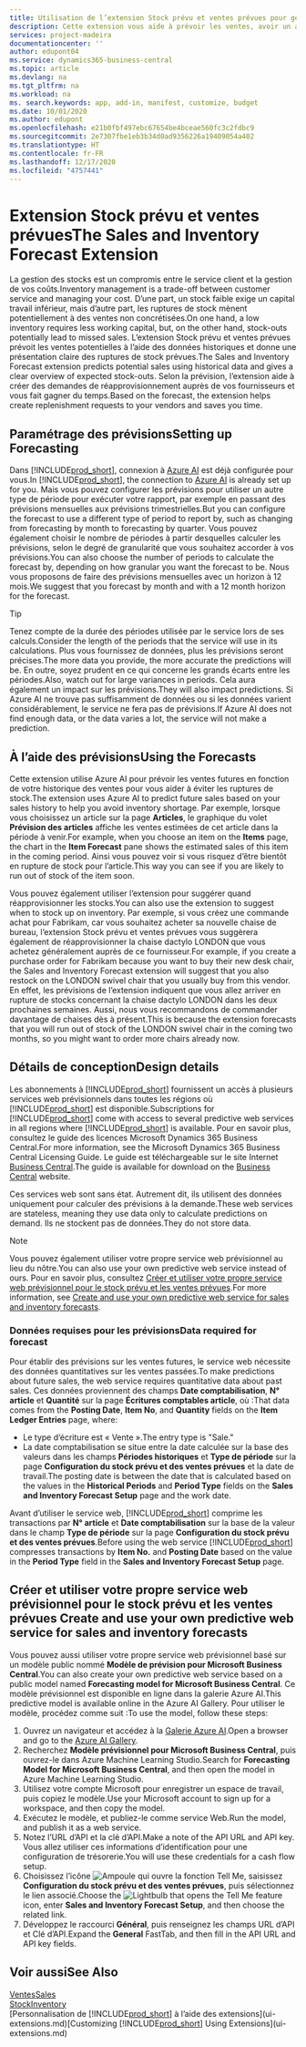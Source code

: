 ```yaml
---
title: Utilisation de l’extension Stock prévu et ventes prévues pour gérer le stock | Microsoft Docs
description: Cette extension vous aide à prévoir les ventes, avoir un aperçu clair des ruptures de stock prévues et même créer des demandes de réapprovisionnement aux fournisseurs.
services: project-madeira
documentationcenter: ''
author: edupont04
ms.service: dynamics365-business-central
ms.topic: article
ms.devlang: na
ms.tgt_pltfrm: na
ms.workload: na
ms. search.keywords: app, add-in, manifest, customize, budget
ms.date: 10/01/2020
ms.author: edupont
ms.openlocfilehash: e21b0fbf497ebc67654be4bceae560fc3c2fdbc9
ms.sourcegitcommit: 2e7307fbe1eb3b34d0ad9356226a19409054a402
ms.translationtype: HT
ms.contentlocale: fr-FR
ms.lasthandoff: 12/17/2020
ms.locfileid: "4757441"
---
```

# <a name="the-sales-and-inventory-forecast-extension"></a><span data-ttu-id="bc8ad-103">Extension Stock prévu et ventes prévues</span><span class="sxs-lookup"><span data-stu-id="bc8ad-103">The Sales and Inventory Forecast Extension</span></span>
<span data-ttu-id="bc8ad-104">La gestion des stocks est un compromis entre le service client et la gestion de vos coûts.</span><span class="sxs-lookup"><span data-stu-id="bc8ad-104">Inventory management is a trade-off between customer service and managing your cost.</span></span> <span data-ttu-id="bc8ad-105">D’une part, un stock faible exige un capital travail inférieur, mais d’autre part, les ruptures de stock mènent potentiellement à des ventes non concrétisées.</span><span class="sxs-lookup"><span data-stu-id="bc8ad-105">On one hand, a low inventory requires less working capital, but, on the other hand, stock-outs potentially lead to missed sales.</span></span> <span data-ttu-id="bc8ad-106">L’extension Stock prévu et ventes prévues prévoit les ventes potentielles à l’aide des données historiques et donne une présentation claire des ruptures de stock prévues.</span><span class="sxs-lookup"><span data-stu-id="bc8ad-106">The Sales and Inventory Forecast extension predicts potential sales using historical data and gives a clear overview of expected stock-outs.</span></span> <span data-ttu-id="bc8ad-107">Selon la prévision, l’extension aide à créer des demandes de réapprovisionnement auprès de vos fournisseurs et vous fait gagner du temps.</span><span class="sxs-lookup"><span data-stu-id="bc8ad-107">Based on the forecast, the extension helps create replenishment requests to your vendors and saves you time.</span></span>  

## <a name="setting-up-forecasting"></a><span data-ttu-id="bc8ad-108">Paramétrage des prévisions</span><span class="sxs-lookup"><span data-stu-id="bc8ad-108">Setting up Forecasting</span></span>
<span data-ttu-id="bc8ad-109">Dans [!INCLUDE[prod_short](includes/prod_short.md)], connexion à [Azure AI](https://azure.microsoft.com/overview/ai-platform/) est déjà configurée pour vous.</span><span class="sxs-lookup"><span data-stu-id="bc8ad-109">In [!INCLUDE[prod_short](includes/prod_short.md)], the connection to [Azure AI](https://azure.microsoft.com/overview/ai-platform/) is already set up for you.</span></span> <span data-ttu-id="bc8ad-110">Mais vous pouvez configurer les prévisions pour utiliser un autre type de période pour exécuter votre rapport, par exemple en passant des prévisions mensuelles aux prévisions trimestrielles.</span><span class="sxs-lookup"><span data-stu-id="bc8ad-110">But you can configure the forecast to use a different type of period to report by, such as changing from forecasting by month to forecasting by quarter.</span></span> <span data-ttu-id="bc8ad-111">Vous pouvez également choisir le nombre de périodes à partir desquelles calculer les prévisions, selon le degré de granularité que vous souhaitez accorder à vos prévisions.</span><span class="sxs-lookup"><span data-stu-id="bc8ad-111">You can also choose the number of periods to calculate the forecast by, depending on how granular you want the forecast to be.</span></span> <span data-ttu-id="bc8ad-112">Nous vous proposons de faire des prévisions mensuelles avec un horizon à 12 mois.</span><span class="sxs-lookup"><span data-stu-id="bc8ad-112">We suggest that you forecast by month and with a 12 month horizon for the forecast.</span></span> 

> [!TIP]  
>   <span data-ttu-id="bc8ad-113">Tenez compte de la durée des périodes utilisée par le service lors de ses calculs.</span><span class="sxs-lookup"><span data-stu-id="bc8ad-113">Consider the length of the periods that the service will use in its calculations.</span></span> <span data-ttu-id="bc8ad-114">Plus vous fournissez de données, plus les prévisions seront précises.</span><span class="sxs-lookup"><span data-stu-id="bc8ad-114">The more data you provide, the more accurate the predictions will be.</span></span> <span data-ttu-id="bc8ad-115">En outre, soyez prudent en ce qui concerne les grands écarts entre les périodes.</span><span class="sxs-lookup"><span data-stu-id="bc8ad-115">Also, watch out for large variances in periods.</span></span> <span data-ttu-id="bc8ad-116">Cela aura également un impact sur les prévisions.</span><span class="sxs-lookup"><span data-stu-id="bc8ad-116">They will also impact predictions.</span></span> <span data-ttu-id="bc8ad-117">Si Azure AI ne trouve pas suffisamment de données ou si les données varient considérablement, le service ne fera pas de prévisions.</span><span class="sxs-lookup"><span data-stu-id="bc8ad-117">If Azure AI does not find enough data, or the data varies a lot, the service will not make a prediction.</span></span>

## <a name="using-the-forecasts"></a><span data-ttu-id="bc8ad-118">À l’aide des prévisions</span><span class="sxs-lookup"><span data-stu-id="bc8ad-118">Using the Forecasts</span></span>
<span data-ttu-id="bc8ad-119">Cette extension utilise Azure AI pour prévoir les ventes futures en fonction de votre historique des ventes pour vous aider à éviter les ruptures de stock.</span><span class="sxs-lookup"><span data-stu-id="bc8ad-119">The extension uses Azure AI to predict future sales based on your sales history to help you avoid inventory shortage.</span></span> <span data-ttu-id="bc8ad-120">Par exemple, lorsque vous choisissez un article sur la page **Articles**, le graphique du volet **Prévision des articles** affiche les ventes estimées de cet article dans la période à venir.</span><span class="sxs-lookup"><span data-stu-id="bc8ad-120">For example, when you choose an item on the **Items** page, the chart in the **Item Forecast** pane shows the estimated sales of this item in the coming period.</span></span> <span data-ttu-id="bc8ad-121">Ainsi vous pouvez voir si vous risquez d’être bientôt en rupture de stock pour l’article.</span><span class="sxs-lookup"><span data-stu-id="bc8ad-121">This way you can see if you are likely to run out of stock of the item soon.</span></span>  

<span data-ttu-id="bc8ad-122">Vous pouvez également utiliser l’extension pour suggérer quand réapprovisionner les stocks.</span><span class="sxs-lookup"><span data-stu-id="bc8ad-122">You can also use the extension to suggest when to stock up on inventory.</span></span> <span data-ttu-id="bc8ad-123">Par exemple, si vous créez une commande achat pour Fabrikam, car vous souhaitez acheter sa nouvelle chaise de bureau, l’extension Stock prévu et ventes prévues vous suggèrera également de réapprovisionner la chaise dactylo LONDON que vous achetez généralement auprès de ce fournisseur.</span><span class="sxs-lookup"><span data-stu-id="bc8ad-123">For example, if you create a purchase order for Fabrikam because you want to buy their new desk chair, the Sales and Inventory Forecast extension will suggest that you also restock on the LONDON swivel chair that you usually buy from this vendor.</span></span> <span data-ttu-id="bc8ad-124">En effet, les prévisions de l’extension indiquent que vous allez arriver en rupture de stocks concernant la chaise dactylo LONDON dans les deux prochaines semaines. Aussi, nous vous recommandons de commander davantage de chaises dès à présent.</span><span class="sxs-lookup"><span data-stu-id="bc8ad-124">This is because the extension forecasts that you will run out of stock of the LONDON swivel chair in the coming two months, so you might want to order more chairs already now.</span></span>  

## <a name="design-details"></a><span data-ttu-id="bc8ad-125">Détails de conception</span><span class="sxs-lookup"><span data-stu-id="bc8ad-125">Design details</span></span>
<span data-ttu-id="bc8ad-126">Les abonnements à [!INCLUDE[prod_short](includes/prod_short.md)] fournissent un accès à plusieurs services web prévisionnels dans toutes les régions où [!INCLUDE[prod_short](includes/prod_short.md)] est disponible.</span><span class="sxs-lookup"><span data-stu-id="bc8ad-126">Subscriptions for [!INCLUDE[prod_short](includes/prod_short.md)] come with access to several predictive web services in all regions where [!INCLUDE[prod_short](includes/prod_short.md)] is available.</span></span> <span data-ttu-id="bc8ad-127">Pour en savoir plus, consultez le guide des licences Microsoft Dynamics 365 Business Central.</span><span class="sxs-lookup"><span data-stu-id="bc8ad-127">For more information, see the Microsoft Dynamics 365 Business Central Licensing Guide.</span></span> <span data-ttu-id="bc8ad-128">Le guide est téléchargeable sur le site Internet [Business Central](https://dynamics.microsoft.com/en-us/business-central/overview/).</span><span class="sxs-lookup"><span data-stu-id="bc8ad-128">The guide is available for download on the [Business Central](https://dynamics.microsoft.com/en-us/business-central/overview/) website.</span></span> 

<span data-ttu-id="bc8ad-129">Ces services web sont sans état. Autrement dit, ils utilisent des données uniquement pour calculer des prévisions à la demande.</span><span class="sxs-lookup"><span data-stu-id="bc8ad-129">These web services are stateless, meaning they use data only to calculate predictions on demand.</span></span> <span data-ttu-id="bc8ad-130">Ils ne stockent pas de données.</span><span class="sxs-lookup"><span data-stu-id="bc8ad-130">They do not store data.</span></span>

> [!NOTE]  
>   <span data-ttu-id="bc8ad-131">Vous pouvez également utiliser votre propre service web prévisionnel au lieu du nôtre.</span><span class="sxs-lookup"><span data-stu-id="bc8ad-131">You can also use your own predictive web service instead of ours.</span></span> <span data-ttu-id="bc8ad-132">Pour en savoir plus, consultez [Créer et utiliser votre propre service web prévisionnel pour le stock prévu et les ventes prévues](#AnchorText).</span><span class="sxs-lookup"><span data-stu-id="bc8ad-132">For more information, see [Create and use your own predictive web service for sales and inventory forecasts](#AnchorText).</span></span> 

### <a name="data-required-for-forecast"></a><span data-ttu-id="bc8ad-133">Données requises pour les prévisions</span><span class="sxs-lookup"><span data-stu-id="bc8ad-133">Data required for forecast</span></span>
<span data-ttu-id="bc8ad-134">Pour établir des prévisions sur les ventes futures, le service web nécessite des données quantitatives sur les ventes passées.</span><span class="sxs-lookup"><span data-stu-id="bc8ad-134">To make predictions about future sales, the web service requires quantitative data about past sales.</span></span> <span data-ttu-id="bc8ad-135">Ces données proviennent des champs **Date comptabilisation**, **N° article** et **Quantité** sur la page **Écritures comptables article**, où :</span><span class="sxs-lookup"><span data-stu-id="bc8ad-135">That data comes from the **Posting Date**, **Item No**, and **Quantity** fields on the **Item Ledger Entries** page, where:</span></span>
-    <span data-ttu-id="bc8ad-136">Le type d’écriture est « Vente ».</span><span class="sxs-lookup"><span data-stu-id="bc8ad-136">The entry type is "Sale."</span></span>
- <span data-ttu-id="bc8ad-137">La date comptabilisation se situe entre la date calculée sur la base des valeurs dans les champs **Périodes historiques** et **Type de période** sur la page **Configuration du stock prévu et des ventes prévues** et la date de travail.</span><span class="sxs-lookup"><span data-stu-id="bc8ad-137">The posting date is between the date that is calculated based on the values in the **Historical Periods** and **Period Type** fields on the **Sales and Inventory Forecast Setup** page and the work date.</span></span>

<span data-ttu-id="bc8ad-138">Avant d’utiliser le service web, [!INCLUDE[prod_short](includes/prod_short.md)] comprime les transactions par **N° article** et **Date comptabilisation** sur la base de la valeur dans le champ **Type de période** sur la page **Configuration du stock prévu et des ventes prévues**.</span><span class="sxs-lookup"><span data-stu-id="bc8ad-138">Before using the web service [!INCLUDE[prod_short](includes/prod_short.md)] compresses transactions by **Item No.** and **Posting Date** based on the value in the **Period Type** field in the **Sales and Inventory Forecast Setup** page.</span></span>

## <a name="create-and-use-your-own-predictive-web-service-for-sales-and-inventory-forecasts"></a><span data-ttu-id="bc8ad-139"><a name="AnchorText"> </a>Créer et utiliser votre propre service web prévisionnel pour le stock prévu et les ventes prévues</span><span class="sxs-lookup"><span data-stu-id="bc8ad-139"><a name="AnchorText"> </a>Create and use your own predictive web service for sales and inventory forecasts</span></span>
<span data-ttu-id="bc8ad-140">Vous pouvez aussi utiliser votre propre service web prévisionnel basé sur un modèle public nommé **Modèle de prévision pour Microsoft Business Central**.</span><span class="sxs-lookup"><span data-stu-id="bc8ad-140">You can also create your own predictive web service based on a public model named **Forecasting model for Microsoft Business Central**.</span></span> <span data-ttu-id="bc8ad-141">Ce modèle prévisionnel est disponible en ligne dans la galerie Azure AI.</span><span class="sxs-lookup"><span data-stu-id="bc8ad-141">This predictive model is available online in the Azure AI Gallery.</span></span> <span data-ttu-id="bc8ad-142">Pour utiliser le modèle, procédez comme suit :</span><span class="sxs-lookup"><span data-stu-id="bc8ad-142">To use the model, follow these steps:</span></span>  

1. <span data-ttu-id="bc8ad-143">Ouvrez un navigateur et accédez à la [Galerie Azure AI](https://go.microsoft.com/fwlink/?linkid=828352).</span><span class="sxs-lookup"><span data-stu-id="bc8ad-143">Open a browser and go to the [Azure AI Gallery](https://go.microsoft.com/fwlink/?linkid=828352).</span></span>  
2. <span data-ttu-id="bc8ad-144">Recherchez **Modèle prévisionnel pour Microsoft Business Central**, puis ouvrez-le dans Azure Machine Learning Studio.</span><span class="sxs-lookup"><span data-stu-id="bc8ad-144">Search for **Forecasting Model for Microsoft Business Central**, and then open the model in Azure Machine Learning Studio.</span></span>  
3. <span data-ttu-id="bc8ad-145">Utilisez votre compte Microsoft pour enregistrer un espace de travail, puis copiez le modèle.</span><span class="sxs-lookup"><span data-stu-id="bc8ad-145">Use your Microsoft account to sign up for a workspace, and then copy the model.</span></span>  
4. <span data-ttu-id="bc8ad-146">Exécutez le modèle, et publiez-le comme service Web.</span><span class="sxs-lookup"><span data-stu-id="bc8ad-146">Run the model, and publish it as a web service.</span></span>  
5. <span data-ttu-id="bc8ad-147">Notez l’URL d’API et la clé d’API.</span><span class="sxs-lookup"><span data-stu-id="bc8ad-147">Make a note of the API URL and API key.</span></span> <span data-ttu-id="bc8ad-148">Vous allez utiliser ces informations d’identification pour une configuration de trésorerie.</span><span class="sxs-lookup"><span data-stu-id="bc8ad-148">You will use these credentials for a cash flow setup.</span></span>  
6. <span data-ttu-id="bc8ad-149">Choisissez l’icône ![Ampoule qui ouvre la fonction Tell Me](media/ui-search/search_small.png "Dites-moi ce que vous voulez faire"), saisissez **Configuration du stock prévu et des ventes prévues**, puis sélectionnez le lien associé.</span><span class="sxs-lookup"><span data-stu-id="bc8ad-149">Choose the ![Lightbulb that opens the Tell Me feature](media/ui-search/search_small.png "Tell me what you want to do") icon, enter **Sales and Inventory Forecast Setup**, and then choose the related link.</span></span>  
7. <span data-ttu-id="bc8ad-150">Développez le raccourci **Général**, puis renseignez les champs URL d’API et Clé d’API.</span><span class="sxs-lookup"><span data-stu-id="bc8ad-150">Expand the **General** FastTab, and then fill in the API URL and API key fields.</span></span>  


## <a name="see-also"></a><span data-ttu-id="bc8ad-151">Voir aussi</span><span class="sxs-lookup"><span data-stu-id="bc8ad-151">See Also</span></span>
[<span data-ttu-id="bc8ad-152">Ventes</span><span class="sxs-lookup"><span data-stu-id="bc8ad-152">Sales</span></span>](sales-manage-sales.md)  
[<span data-ttu-id="bc8ad-153">Stock</span><span class="sxs-lookup"><span data-stu-id="bc8ad-153">Inventory</span></span>](inventory-manage-inventory.md)  
<span data-ttu-id="bc8ad-154">[Personnalisation de [!INCLUDE[prod_short](includes/prod_short.md)] à l’aide des extensions](ui-extensions.md)</span><span class="sxs-lookup"><span data-stu-id="bc8ad-154">[Customizing [!INCLUDE[prod_short](includes/prod_short.md)] Using Extensions](ui-extensions.md)</span></span>  

